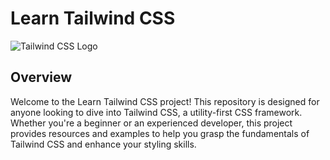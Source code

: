 # Learn Tailwind CSS

![Tailwind CSS Logo]([https://tailwindcss.com/_next/static/media/packagist.9246c97a60e3e4bc12a2bcb68a202537.png](https://github.com/kareemosama/Learn_TailwindCss/blob/main/images/MainPage.png))

## Overview

Welcome to the Learn Tailwind CSS project! This repository is designed for anyone looking to dive into Tailwind CSS, a utility-first CSS framework. Whether you're a beginner or an experienced developer, this project provides resources and examples to help you grasp the fundamentals of Tailwind CSS and enhance your styling skills.
